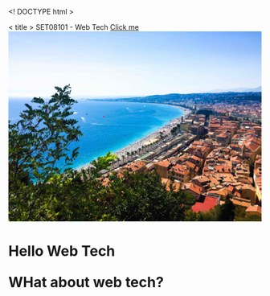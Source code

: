 <! DOCTYPE html >

 >
<head >
< title > SET08101 - Web Tech </ title >
</ head >
<body >
    <a href ="https://www.youtube.com/watch?v=EaEfwlLxoEk"> Click me </a >
    <img src="Nice-city-view.jpg"/>
<h1 > Hello Web Tech </ h1 >
<p> WHat about web tech? </p>
</ body >
</ html >

